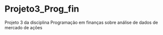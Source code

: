 # Projeto3_Prog_fin
Projeto 3 da disciplina Programação em finanças sobre análise de dados de mercado de ações
